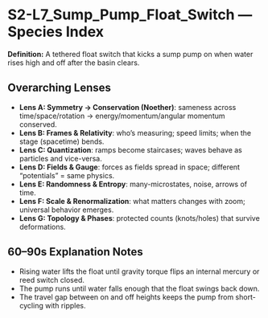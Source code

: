 # S2-L7_Sump_Pump_Float_Switch — Species Index
**Definition:** A tethered float switch that kicks a sump pump on when water rises high and off after the basin clears.

## Overarching Lenses

- **Lens A: Symmetry -> Conservation (Noether)**: sameness across time/space/rotation → energy/momentum/angular momentum conserved.
- **Lens B: Frames & Relativity**: who’s measuring; speed limits; when the stage (spacetime) bends.
- **Lens C: Quantization**: ramps become staircases; waves behave as particles and vice-versa.
- **Lens D: Fields & Gauge**: forces as fields spread in space; different “potentials” = same physics.
- **Lens E: Randomness & Entropy**: many-microstates, noise, arrows of time.
- **Lens F: Scale & Renormalization**: what matters changes with zoom; universal behavior emerges.
- **Lens G: Topology & Phases**: protected counts (knots/holes) that survive deformations.

## 60–90s Explanation Notes
- Rising water lifts the float until gravity torque flips an internal mercury or reed switch closed.
- The pump runs until water falls enough that the float swings back down.
- The travel gap between on and off heights keeps the pump from short-cycling with ripples.
